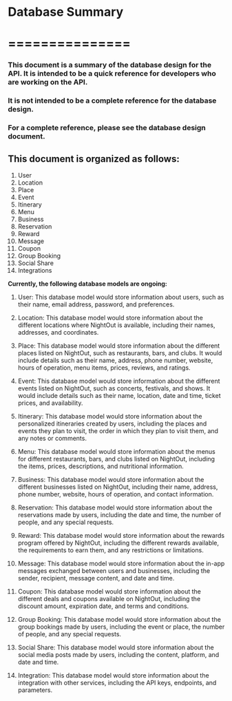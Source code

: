# Database Summary
# ===============

### This document is a summary of the database design for the API. It is intended to be a quick reference for developers who are working on the API.

### It is not intended to be a complete reference for the database design.

### For a complete reference, please see the database design document.

## This document is organized as follows:
1. User
2. Location
3. Place
4. Event
5. Itinerary
6. Menu
7. Business
8. Reservation
9. Reward
10. Message
11. Coupon
12. Group Booking
13. Social Share
14. Integrations


**Currently, the following database models are ongoing:**

1. User: This database model would store information about users, such as their name, email address, password, and preferences.

2. Location: This database model would store information about the different locations where NightOut is available, including their names, addresses, and coordinates.

3. Place: This database model would store information about the different places listed on NightOut, such as restaurants, bars, and clubs. It would include details such as their name, address, phone number, website, hours of operation, menu items, prices, reviews, and ratings.

4. Event: This database model would store information about the different events listed on NightOut, such as concerts, festivals, and shows. It would include details such as their name, location, date and time, ticket prices, and availability.

6. Itinerary: This database model would store information about the personalized itineraries created by users, including the places and events they plan to visit, the order in which they plan to visit them, and any notes or comments.

7. Menu: This database model would store information about the menus for different restaurants, bars, and clubs listed on NightOut, including the items, prices, descriptions, and nutritional information.

8. Business: This database model would store information about the different businesses listed on NightOut, including their name, address, phone number, website, hours of operation, and contact information.

9. Reservation: This database model would store information about the reservations made by users, including the date and time, the number of people, and any special requests.

10. Reward: This database model would store information about the rewards program offered by NightOut, including the different rewards available, the requirements to earn them, and any restrictions or limitations.

11. Message: This database model would store information about the in-app messages exchanged between users and businesses, including the sender, recipient, message content, and date and time.

12. Coupon: This database model would store information about the different deals and coupons available on NightOut, including the discount amount, expiration date, and terms and conditions.

13. Group Booking: This database model would store information about the group bookings made by users, including the event or place, the number of people, and any special requests.

14. Social Share: This database model would store information about the social media posts made by users, including the content, platform, and date and time.

15. Integration: This database model would store information about the integration with other services, including the API keys, endpoints, and parameters.